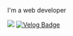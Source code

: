 <!--
**seungwanRyu01/seungwanRyu01** is a ✨ _special_ ✨ repository because its `README.md` (this file) appears on your GitHub profile.

Here are some ideas to get you started:

- 🔭 I’m currently working on ...
- 🌱 I’m currently learning ...
- 👯 I’m looking to collaborate on ...
- 🤔 I’m looking for help with ...
- 💬 Ask me about ...
- 📫 How to reach me: ...
- 😄 Pronouns: ...
- ⚡ Fun fact: ...
-->



I'm a web developer

<img src="https://img.shields.io/badge/seungwan6255@gmail.com-EA4335?style=flat-square&logo=Gmail&logoColor=white"/> [![Velog Badge](http://img.shields.io/badge/-Velog-20c997?style=flat&link=본인주소)](본인주소)
